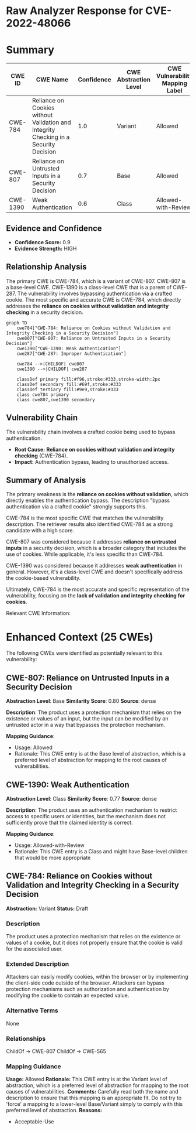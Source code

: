 # Raw Analyzer Response for CVE-2022-48066

# Summary
| CWE ID | CWE Name | Confidence | CWE Abstraction Level | CWE Vulnerability Mapping Label | CWE-Vulnerability Mapping Notes |
|---|---|---|---|---|---|
| CWE-784 | Reliance on Cookies without Validation and Integrity Checking in a Security Decision | 1.0 | Variant | Allowed | Primary CWE |
| CWE-807 | Reliance on Untrusted Inputs in a Security Decision | 0.7 | Base | Allowed | Secondary Candidate |
| CWE-1390 | Weak Authentication | 0.6 | Class | Allowed-with-Review | Secondary Candidate |

## Evidence and Confidence

*   **Confidence Score:** 0.9
*   **Evidence Strength:** HIGH

## Relationship Analysis
The primary CWE is CWE-784, which is a variant of CWE-807. CWE-807 is a base-level CWE. CWE-1390 is a class-level CWE that is a parent of CWE-287. The vulnerability involves bypassing authentication via a crafted cookie. The most specific and accurate CWE is CWE-784, which directly addresses the **reliance on cookies without validation and integrity checking** in a security decision.

```mermaid
graph TD
    cwe784["CWE-784: Reliance on Cookies without Validation and Integrity Checking in a Security Decision"]
    cwe807["CWE-807: Reliance on Untrusted Inputs in a Security Decision"]
    cwe1390["CWE-1390: Weak Authentication"]
    cwe287["CWE-287: Improper Authentication"]
    
    cwe784 -->|CHILDOF| cwe807
    cwe1390 -->|CHILDOF| cwe287
    
    classDef primary fill:#f96,stroke:#333,stroke-width:2px
    classDef secondary fill:#69f,stroke:#333
    classDef tertiary fill:#9e9,stroke:#333
    class cwe784 primary
    class cwe807,cwe1390 secondary
```

## Vulnerability Chain
The vulnerability chain involves a crafted cookie being used to bypass authentication.
  - **Root Cause:** **Reliance on cookies without validation and integrity checking** (CWE-784).
  - **Impact:** Authentication bypass, leading to unauthorized access.

## Summary of Analysis
The primary weakness is the **reliance on cookies without validation**, which directly enables the authentication bypass. The description "bypass authentication via a crafted cookie" strongly supports this.

CWE-784 is the most specific CWE that matches the vulnerability description. The retriever results also identified CWE-784 as a strong candidate with a high score.

CWE-807 was considered because it addresses **reliance on untrusted inputs** in a security decision, which is a broader category that includes the use of cookies. While applicable, it's less specific than CWE-784.

CWE-1390 was considered because it addresses **weak authentication** in general. However, it's a class-level CWE and doesn't specifically address the cookie-based vulnerability.

Ultimately, CWE-784 is the most accurate and specific representation of the vulnerability, focusing on the **lack of validation and integrity checking for cookies**.

Relevant CWE Information:

# Enhanced Context (25 CWEs)
The following CWEs were identified as potentially relevant to this vulnerability:

## CWE-807: Reliance on Untrusted Inputs in a Security Decision
**Abstraction Level**: Base
**Similarity Score**: 0.80
**Source**: dense

**Description**:
The product uses a protection mechanism that relies on the existence or values of an input, but the input can be modified by an untrusted actor in a way that bypasses the protection mechanism.

**Mapping Guidance**:
- Usage: Allowed
- Rationale: This CWE entry is at the Base level of abstraction, which is a preferred level of abstraction for mapping to the root causes of vulnerabilities.

## CWE-1390: Weak Authentication
**Abstraction Level**: Class
**Similarity Score**: 0.77
**Source**: dense

**Description**:
The product uses an authentication mechanism to restrict access to specific users or identities, but the mechanism does not sufficiently prove that the claimed identity is correct.

**Mapping Guidance**:
- Usage: Allowed-with-Review
- Rationale: This CWE entry is a Class and might have Base-level children that would be more appropriate

## CWE-784: Reliance on Cookies without Validation and Integrity Checking in a Security Decision
**Abstraction:** Variant
**Status:** Draft

### Description
The product uses a protection mechanism that relies on the existence or values of a cookie, but it does not properly ensure that the cookie is valid for the associated user.

### Extended Description
Attackers can easily modify cookies, within the browser or by implementing the client-side code outside of the browser. Attackers can bypass protection mechanisms such as authorization and authentication by modifying the cookie to contain an expected value.

### Alternative Terms
None

### Relationships
ChildOf -> CWE-807
ChildOf -> CWE-565

### Mapping Guidance
**Usage:** Allowed
**Rationale:** This CWE entry is at the Variant level of abstraction, which is a preferred level of abstraction for mapping to the root causes of vulnerabilities.
**Comments:** Carefully read both the name and description to ensure that this mapping is an appropriate fit. Do not try to 'force' a mapping to a lower-level Base/Variant simply to comply with this preferred level of abstraction.
**Reasons:**
- Acceptable-Use